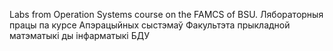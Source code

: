 Labs from Operation Systems course on the FAMCS of BSU.
Лябораторныя працы па курсе Апэрацыйных сыстэмаў Факультэта прыкладной матэматыкі ды інфарматыкі БДУ
